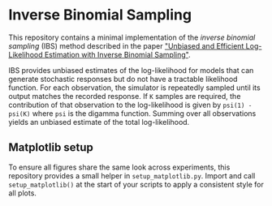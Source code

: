 # Inverse Binomial Sampling

This repository contains a minimal implementation of the *inverse binomial sampling* (IBS) method described in the paper ["Unbiased and Efficient Log-Likelihood Estimation with Inverse Binomial Sampling"](https://arxiv.org/abs/2001.03985v3).

IBS provides unbiased estimates of the log-likelihood for models that can generate stochastic responses but do not have a tractable likelihood function. For each observation, the simulator is repeatedly sampled until its output matches the recorded response. If `K` samples are required, the contribution of that observation to the log-likelihood is given by `psi(1) - psi(K)` where `psi` is the digamma function. Summing over all observations yields an unbiased estimate of the total log-likelihood.

## Matplotlib setup

To ensure all figures share the same look across experiments, this repository
provides a small helper in `setup_matplotlib.py`.  Import and call
`setup_matplotlib()` at the start of your scripts to apply a consistent style for
all plots.
